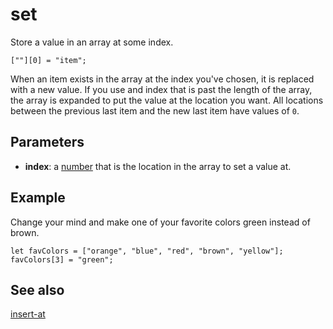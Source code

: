 # set

Store a value in an array at some index.

```block
[""][0] = "item";
```

When an item exists in the array at the index you've chosen, it is replaced with a new value. If you use and index that is past the length of the array, the array is expanded to put the value at the location you want. All locations between the previous last item and the new last item have values of `0`.

## Parameters

* **index**: a [number](/types/number) that is the location in the array to set a value at.

## Example

Change your mind and make one of your favorite colors green instead of brown.

```blocks
let favColors = ["orange", "blue", "red", "brown", "yellow"];
favColors[3] = "green";
```

## See also

[insert-at](/makecode-blockeditor/reference/arrays/insert-at)